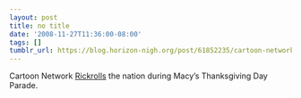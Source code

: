 ```yaml
---
layout: post
title: no title
date: '2008-11-27T11:36:00-08:00'
tags: []
tumblr_url: https://blog.horizon-nigh.org/post/61852235/cartoon-network-rickrolls-the-nation-during-macys
---
```

Cartoon Network [Rickrolls](http://en.wikipedia.org/wiki/Rickrolling) the nation during Macy’s Thanksgiving Day Parade.

